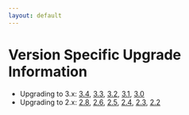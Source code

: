 ```yaml
---
layout: default
---
```

Version Specific Upgrade Information
====================================

- Upgrading to 3.x:
  [3.4](upgrading-version-specific-upgrading34.html),
  [3.3](upgrading-version-specific-upgrading33.html),
  [3.2](upgrading-version-specific-upgrading32.html),
  [3.1](upgrading-version-specific-upgrading31.html),
  [3.0](upgrading-version-specific-upgrading30.html)
- Upgrading to 2.x:
  [2.8](upgrading-version-specific-upgrading28.html),
  [2.6](upgrading-version-specific-upgrading26.html),
  [2.5](upgrading-version-specific-upgrading25.html),
  [2.4](upgrading-version-specific-upgrading24.html),
  [2.3](upgrading-version-specific-upgrading23.html),
  [2.2](upgrading-version-specific-upgrading22.html)
